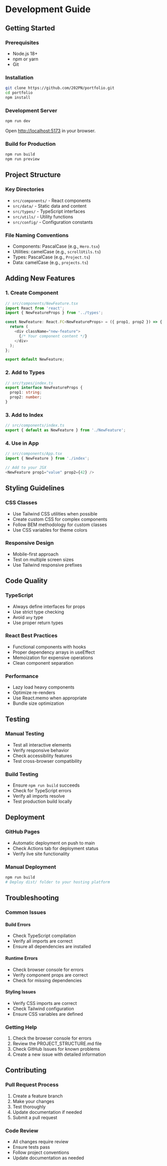 # Development Guide

## Getting Started

### Prerequisites
- Node.js 18+ 
- npm or yarn
- Git

### Installation
```bash
git clone https://github.com/202PN/portfolio.git
cd portfolio
npm install
```

### Development Server
```bash
npm run dev
```
Open [http://localhost:5173](http://localhost:5173) in your browser.

### Build for Production
```bash
npm run build
npm run preview
```

## Project Structure

### Key Directories
- `src/components/` - React components
- `src/data/` - Static data and content
- `src/types/` - TypeScript interfaces
- `src/utils/` - Utility functions
- `src/config/` - Configuration constants

### File Naming Conventions
- Components: PascalCase (e.g., `Hero.tsx`)
- Utilities: camelCase (e.g., `scrollUtils.ts`)
- Types: PascalCase (e.g., `Project.ts`)
- Data: camelCase (e.g., `projects.ts`)

## Adding New Features

### 1. Create Component
```typescript
// src/components/NewFeature.tsx
import React from 'react';
import { NewFeatureProps } from '../types';

const NewFeature: React.FC<NewFeatureProps> = ({ prop1, prop2 }) => {
  return (
    <div className="new-feature">
      {/* Your component content */}
    </div>
  );
};

export default NewFeature;
```

### 2. Add to Types
```typescript
// src/types/index.ts
export interface NewFeatureProps {
  prop1: string;
  prop2: number;
}
```

### 3. Add to Index
```typescript
// src/components/index.ts
export { default as NewFeature } from './NewFeature';
```

### 4. Use in App
```typescript
// src/components/App.tsx
import { NewFeature } from './index';

// Add to your JSX
<NewFeature prop1="value" prop2={42} />
```

## Styling Guidelines

### CSS Classes
- Use Tailwind CSS utilities when possible
- Create custom CSS for complex components
- Follow BEM methodology for custom classes
- Use CSS variables for theme colors

### Responsive Design
- Mobile-first approach
- Test on multiple screen sizes
- Use Tailwind responsive prefixes

## Code Quality

### TypeScript
- Always define interfaces for props
- Use strict type checking
- Avoid `any` type
- Use proper return types

### React Best Practices
- Functional components with hooks
- Proper dependency arrays in useEffect
- Memoization for expensive operations
- Clean component separation

### Performance
- Lazy load heavy components
- Optimize re-renders
- Use React.memo when appropriate
- Bundle size optimization

## Testing

### Manual Testing
- Test all interactive elements
- Verify responsive behavior
- Check accessibility features
- Test cross-browser compatibility

### Build Testing
- Ensure `npm run build` succeeds
- Check for TypeScript errors
- Verify all imports resolve
- Test production build locally

## Deployment

### GitHub Pages
- Automatic deployment on push to main
- Check Actions tab for deployment status
- Verify live site functionality

### Manual Deployment
```bash
npm run build
# Deploy dist/ folder to your hosting platform
```

## Troubleshooting

### Common Issues

#### Build Errors
- Check TypeScript compilation
- Verify all imports are correct
- Ensure all dependencies are installed

#### Runtime Errors
- Check browser console for errors
- Verify component props are correct
- Check for missing dependencies

#### Styling Issues
- Verify CSS imports are correct
- Check Tailwind configuration
- Ensure CSS variables are defined

### Getting Help
1. Check the browser console for errors
2. Review the PROJECT_STRUCTURE.md file
3. Check GitHub Issues for known problems
4. Create a new issue with detailed information

## Contributing

### Pull Request Process
1. Create a feature branch
2. Make your changes
3. Test thoroughly
4. Update documentation if needed
5. Submit a pull request

### Code Review
- All changes require review
- Ensure tests pass
- Follow project conventions
- Update documentation as needed
